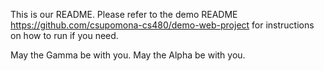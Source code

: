 This is our README.  Please refer to the demo README https://github.com/csupomona-cs480/demo-web-project for instructions on how to run if you need. 


May the Gamma be with you.
May the Alpha be with you.
